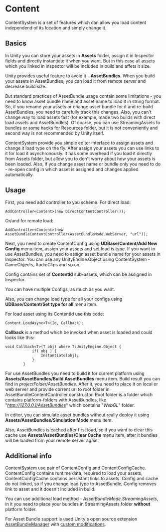 # Content

ContentSystem is a set of features which can allow you load content independend of its location and simply change it.

## Basics

In Unity you can store your assets in **Assets** folder, assign it in Inspector fields and directly instantiate it when you want. But in this case all assets which you linked in inspector will be included in build and affets it size. 

Unity provides useful feature to avoid it - **AssetBundles**. When you build your assets in AssetBundles, you can load it from remote server and decrease build size.

But standard practices of AssetBundle usage contain some limitations - you need to know asset bundle name and asset name to load it in string format. So, if you rename your assets or change asset bundle for it and re-build AssetBundles, you need to carefully track this changes. Also, you can't change way to load assets fast (for example, made two builds with direct load assets and AssetBundles). Of coarse, you can use StreamingAssets fo bundles or some hacks for Resources folder, but it is not conveniently and second way is not recommended by Unity itself. 

ContentSystem provide you simple editor interface to assign assets and change it load type on the fly. After assign your assets you can use links to it for load it asynchronously. It has some overhead if you load it directly from Assets folder, but allow you to don't worry about how your assets is been loaded. Also, if you change asset name or bundle only you need to do - re-open config in which asset is assigned and changes applied automatically.

## Usage

First, you need add controller to you scheme. For direct load:

```
AddController<Content>(new DirectContentController());

```

Or/and for remote load:

```
AddController<Content>(new AssetBundleContentController(AssetBundleMode.WebServer, "url"));

```

Next, you need to create ContentConfig using **UDBase/Content/Add New Config** menu item, assign your assets and set load is type. If you want to use AssetBundles, you need to assign asset bundle name for your assets in Inspector. You can use any UnityEndine.Object using ContentSystem - GameObjects, AudioClips and so on.

Config contains set of **ContentId** sub-assets, which can be assigned in Inspector.

You can have multiple Configs, as much as you want.

Also, you can change load type for all your configs using **UDBase/Content/Set type for all** menu item.

For load asset using its ContentId use this code:

```
Content.LoadAsync<T>(Id, Callback);
``` 

**Callback** is a method which be invoked when asset is loaded and could looks like this:

```
void Callback<T>(T obj) where T:UnityEngine.Object {
			if( obj ) {
				Instantiate(obj);
			}
		}
```

For use AssetBundles you need to build it for current platform using **Assets/AssetBundles/Build AssetBundles** menu item. Build result you can find in *projectFolder/AssetBundles*. After it, you need to place it on local or web server and provide corrent url to root folder in AssetBundleContentController constructor. Root folder is a folder which contains platform-folders with AssetBundles, like "*http://127.0.0.1/AssetBundles*" which contains "*WebGL*" folder.

In editor, you can simulate asset bundles without really deploy it using **Assets/AssetBundles/Simulation Mode** menu item.

Also, AssetBundles is cached after first load, so if you want to clear this cache use **Assets/AssetBundles/Clear Cache** menu item, after it bundles will be loaded from your remote server again.

## Additional info

ContentSystem use pair of ContentConfig and ContentConfigCache. ContentConfig contains runtime data, required to load your assets, ContentConfigCache contains persistant links to assets. Config and cache do not linked, so if you change load type to AssetBundle, Config removes link to asset and it doesn't included in build.

You can use additional load method - *AssetBundleMode.StreamingAssets*, in it you need to place your bundles in StreamingAssets folder **without** platform folder.

For Asset Bundle support is used Unity's open source extension [AssetBundleManager](https://bitbucket.org/Unity-Technologies/assetbundledemo) with [custom modifications](https://bitbucket.org/KonH/assetbundledemo).
